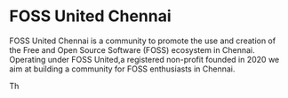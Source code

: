 # FOSS United Chennai

FOSS United Chennai is a community to promote the use and creation of the Free and Open Source Software (FOSS) ecosystem in Chennai.
Operating under FOSS United,a registered non-profit founded in 2020 we aim at building a community for FOSS enthusiasts in Chennai.

Th
